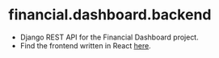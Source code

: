 # financial.dashboard.backend

- Django REST API for the Financial Dashboard project.
- Find the frontend written in React [here](https://github.com/Akshaykoushik06/financial.dashboard.frontend).
